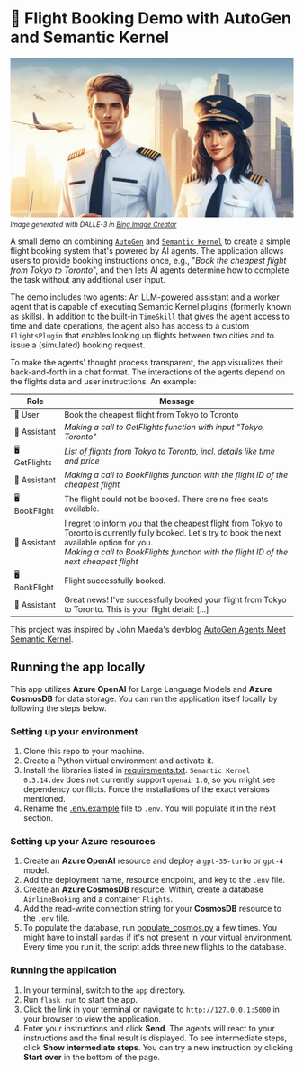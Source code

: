 # 🛫 Flight Booking Demo with AutoGen and Semantic Kernel

![Two pilots smiling](/app/static/img/banner.png)<br>
<small>*Image generated with DALLE-3 in [Bing Image Creator](https://bing.com/images/create)*</small>

A small demo on combining [`AutoGen`](https://github.com/microsoft/autogen) and [`Semantic Kernel`](https://github.com/microsoft/semantic-kernel) to create a simple flight booking system that's powered by AI agents.
The application allows users to provide booking instructions once, e.g., "*Book the cheapest flight from Tokyo to Toronto*", and then lets AI agents determine how to complete the task without any additional user input. 

The demo includes two agents: An LLM-powered assistant and a worker agent that is capable of executing Semantic Kernel plugins (formerly known as skills). In addition to the built-in `TimeSkill` that gives the agent access to time and date operations, the agent also has access to a custom `FlightsPlugin` that enables looking up flights between two cities and to issue a (simulated) booking request.

To make the agents' thought process transparent, the app visualizes their back-and-forth in a chat format. The interactions of the agents depend on the flights data and user instructions. An example:

| Role | Message |
| -------- | -------- |
| 👤 User   | Book the cheapest flight from Tokyo to Toronto   |
| 🤖 Assistant   | *Making a call to GetFlights function with input "Tokyo, Toronto"*   |
| 🖥️ GetFlights | *List of flights from Tokyo to Toronto, incl. details like time and price* |
| 🤖 Assistant | *Making a call to BookFlights function with the flight ID of the cheapest flight* |
| 🖥️ BookFlight | The flight could not be booked. There are no free seats available. |
| 🤖 Assistant | I regret to inform you that the cheapest flight from Tokyo to Toronto is currently fully booked. Let's try to book the next available option for you. <br>*Making a call to BookFlights function with the flight ID of the next cheapest flight* |
| 🖥️ BookFlight | Flight successfully booked. |
| 🤖 Assistant | Great news! I've successfully booked your flight from Tokyo to Toronto. This is your flight detail: [...]

This project was inspired by John Maeda's devblog [AutoGen Agents Meet Semantic Kernel](https://devblogs.microsoft.com/semantic-kernel/autogen-agents-meet-semantic-kernel/).

## Running the app locally
This app utilizes **Azure OpenAI** for Large Language Models and **Azure CosmosDB** for data storage. You can run the application itself locally by following the steps below.

### Setting up your environment
1. Clone this repo to your machine.
1. Create a Python virtual environment and activate it.
1. Install the libraries listed in [requirements.txt](app/requirements.txt). `Semantic Kernel 0.3.14.dev` does not currently support `openai 1.0`, so you might see dependency conflicts. Force the installations of the exact versions mentioned.
1. Rename the [.env.example](/app/.env.example) file to `.env`. You will populate it in the next section.

### Setting up your Azure resources
1. Create an **Azure OpenAI** resource and deploy a `gpt-35-turbo` or `gpt-4` model.
1. Add the deployment name, resource endpoint, and key to the `.env` file.
1. Create an **Azure CosmosDB** resource. Within, create a database `AirlineBooking` and a container `Flights`.
1. Add the read-write connection string for your **CosmosDB** resource to the `.env` file.
1. To populate the database, run [populate_cosmos.py](/setup/populate_cosmos.py) a few times. You might have to install `pandas` if it's not present in your virtual environment. Every time you run it, the script adds three new flights to the database. 

### Running the application
1. In your terminal, switch to the `app` directory. 
1. Run `flask run` to start the app.
1. Click the link in your terminal or navigate to `http://127.0.0.1:5000` in your browser to view the application.
1. Enter your instructions and click **Send**. The agents will react to your instructions and the final result is displayed. To see intermediate steps, click **Show intermediate steps**. You can try a new instruction by clicking **Start over** in the bottom of the page.
